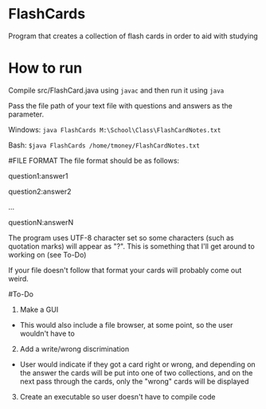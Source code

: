 # FlashCards
Program that creates a collection of flash cards in order to aid with studying

# How to run
Compile src/FlashCard.java using `javac` and then run it using `java`

Pass the file path of your text file with questions and answers as the parameter. 

Windows:  `java FlashCards M:\School\Class\FlashCardNotes.txt` 

Bash:     `$java FlashCards /home/tmoney/FlashCardNotes.txt`

#FILE FORMAT
The file format should be as follows:

question1:answer1

question2:answer2

...

questionN:answerN

The program uses UTF-8 character set so some characters (such as quotation marks) will appear as "?". This is something that I'll get around to working on (see To-Do)

If your file doesn't follow that format your cards will probably come out weird.


#To-Do
1. Make a GUI  
  * This would also include a file browser, at some point, so the user wouldn't have to 
2. Add a write/wrong discrimination  
  * User would indicate if they got a card right or wrong, and depending on the answer the cards will be put into one of two collections, and on the next pass through the cards, only the "wrong" cards will be displayed
3. Create an executable so user doesn't have to compile code
<br/>
<br/>
<br/>
<br/>
<br/>
<br/>  
<br/>
<br/>
<br/>
<br/>
